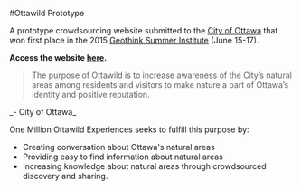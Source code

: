 #Ottawild Prototype

A prototype crowdsourcing website submitted to the [City of Ottawa](http://ottawa.ca/en) that won first place in the 2015 [Geothink Summer Institute](http://summerinstitute.geothink.ca/) (June 15-17).

**Access the website [here](http://rwenite.github.io/ottawild-prototype/).**

<blockquote>
<p>The purpose of Ottawild is to increase awareness of the City’s natural areas among residents and visitors to make nature a part of Ottawa’s identity and positive reputation.</p>
</blockquote>
_- City of Ottawa_ 

One Million Ottawild Experiences seeks to fulfill this purpose by:
* Creating conversation about Ottawa's natural areas 
* Providing easy to find information about natural areas 
* Increasing knowledge about natural areas through crowdsourced discovery and sharing.
